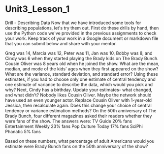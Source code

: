 # Unit3_Lesson_1
Drill - Describing Data
Now that we have introduced some tools for describing populations, let's try them out. First do these drills by hand, then use the Python code we've provided in the previous assignments to check your work. Keep track of your work in a Google document or markdown file that you can submit below and share with your mentor.

Greg was 14, Marcia was 12, Peter was 11, Jan was 10, Bobby was 8, and Cindy was 6 when they started playing the Brady kids on The Brady Bunch. Cousin Oliver was 8 years old when he joined the show. What are the mean, median, and mode of the kids' ages when they first appeared on the show? What are the variance, standard deviation, and standard error?
Using these estimates, if you had to choose only one estimate of central tendency and one estimate of variance to describe the data, which would you pick and why?
Next, Cindy has a birthday. Update your estimates- what changed, and what didn't?
Nobody likes Cousin Oliver. Maybe the network should have used an even younger actor. Replace Cousin Oliver with 1-year-old Jessica, then recalculate again. Does this change your choice of central tendency or variance estimation methods?
On the 50th anniversary of The Brady Bunch, four different magazines asked their readers whether they were fans of the show. The answers were: TV Guide 20% fans Entertainment Weekly 23% fans Pop Culture Today 17% fans SciPhi Phanatic 5% fans

Based on these numbers, what percentage of adult Americans would you estimate were Brady Bunch fans on the 50th anniversary of the show?
